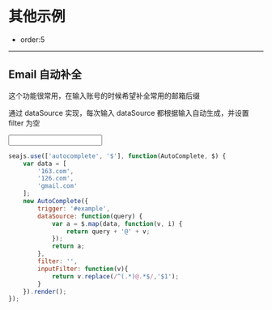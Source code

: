 # 其他示例

- order:5

---

<script>
seajs.use('select');
</script>

## Email 自动补全

这个功能很常用，在输入账号的时候希望补全常用的邮箱后缀

通过 dataSource 实现，每次输入 dataSource 都根据输入自动生成，并设置 filter 为空

<input id="example" type="text" value="" />

````javascript
seajs.use(['autocomplete', '$'], function(AutoComplete, $) {
    var data = [
        '163.com',
        '126.com',
        'gmail.com'
    ];
    new AutoComplete({
        trigger: '#example',
        dataSource: function(query) {
            var a = $.map(data, function(v, i) {
                return query + '@' + v;
            });
            return a;
        },
        filter: '',
        inputFilter: function(v){
            return v.replace(/^(.*)@.*$/,'$1');
        }
    }).render();
});
````


